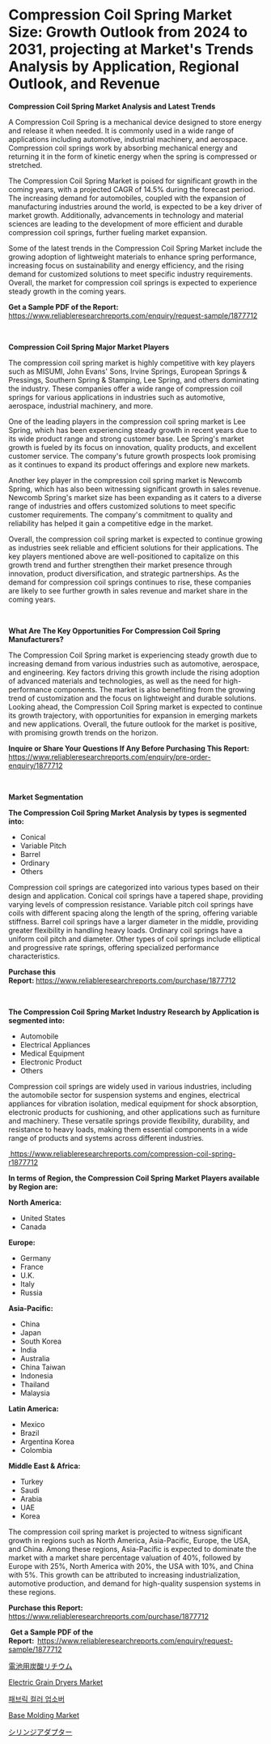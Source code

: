 <p><h1>Compression Coil Spring Market Size: Growth Outlook from 2024 to 2031, projecting at Market's Trends Analysis by Application, Regional Outlook, and Revenue</h1></p><p><strong>Compression Coil Spring Market Analysis and Latest Trends</strong></p>
<p><p>A Compression Coil Spring is a mechanical device designed to store energy and release it when needed. It is commonly used in a wide range of applications including automotive, industrial machinery, and aerospace. Compression coil springs work by absorbing mechanical energy and returning it in the form of kinetic energy when the spring is compressed or stretched.</p><p>The Compression Coil Spring Market is poised for significant growth in the coming years, with a projected CAGR of 14.5% during the forecast period. The increasing demand for automobiles, coupled with the expansion of manufacturing industries around the world, is expected to be a key driver of market growth. Additionally, advancements in technology and material sciences are leading to the development of more efficient and durable compression coil springs, further fueling market expansion.</p><p>Some of the latest trends in the Compression Coil Spring Market include the growing adoption of lightweight materials to enhance spring performance, increasing focus on sustainability and energy efficiency, and the rising demand for customized solutions to meet specific industry requirements. Overall, the market for compression coil springs is expected to experience steady growth in the coming years.</p></p>
<p><strong>Get a Sample PDF of the Report:&nbsp;</strong> <a href="https://www.reliableresearchreports.com/enquiry/request-sample/1877712">https://www.reliableresearchreports.com/enquiry/request-sample/1877712</a></p>
<p>&nbsp;</p>
<p><strong>Compression Coil Spring Major Market Players</strong></p>
<p><p>The compression coil spring market is highly competitive with key players such as MISUMI, John Evans' Sons, Irvine Springs, European Springs & Pressings, Southern Spring & Stamping, Lee Spring, and others dominating the industry. These companies offer a wide range of compression coil springs for various applications in industries such as automotive, aerospace, industrial machinery, and more.</p><p>One of the leading players in the compression coil spring market is Lee Spring, which has been experiencing steady growth in recent years due to its wide product range and strong customer base. Lee Spring's market growth is fueled by its focus on innovation, quality products, and excellent customer service. The company's future growth prospects look promising as it continues to expand its product offerings and explore new markets.</p><p>Another key player in the compression coil spring market is Newcomb Spring, which has also been witnessing significant growth in sales revenue. Newcomb Spring's market size has been expanding as it caters to a diverse range of industries and offers customized solutions to meet specific customer requirements. The company's commitment to quality and reliability has helped it gain a competitive edge in the market.</p><p>Overall, the compression coil spring market is expected to continue growing as industries seek reliable and efficient solutions for their applications. The key players mentioned above are well-positioned to capitalize on this growth trend and further strengthen their market presence through innovation, product diversification, and strategic partnerships. As the demand for compression coil springs continues to rise, these companies are likely to see further growth in sales revenue and market share in the coming years.</p></p>
<p>&nbsp;</p>
<p><strong>What Are The Key Opportunities For Compression Coil Spring Manufacturers?</strong></p>
<p><p>The Compression Coil Spring market is experiencing steady growth due to increasing demand from various industries such as automotive, aerospace, and engineering. Key factors driving this growth include the rising adoption of advanced materials and technologies, as well as the need for high-performance components. The market is also benefiting from the growing trend of customization and the focus on lightweight and durable solutions. Looking ahead, the Compression Coil Spring market is expected to continue its growth trajectory, with opportunities for expansion in emerging markets and new applications. Overall, the future outlook for the market is positive, with promising growth trends on the horizon.</p></p>
<p><strong>Inquire or Share Your Questions If Any Before Purchasing This Report:</strong> <a href="https://www.reliableresearchreports.com/enquiry/pre-order-enquiry/1877712">https://www.reliableresearchreports.com/enquiry/pre-order-enquiry/1877712</a></p>
<p>&nbsp;</p>
<p><strong>Market Segmentation</strong></p>
<p><strong>The Compression Coil Spring Market Analysis by types is segmented into:</strong></p>
<p><ul><li>Conical</li><li>Variable Pitch</li><li>Barrel</li><li>Ordinary</li><li>Others</li></ul></p>
<p><p>Compression coil springs are categorized into various types based on their design and application. Conical coil springs have a tapered shape, providing varying levels of compression resistance. Variable pitch coil springs have coils with different spacing along the length of the spring, offering variable stiffness. Barrel coil springs have a larger diameter in the middle, providing greater flexibility in handling heavy loads. Ordinary coil springs have a uniform coil pitch and diameter. Other types of coil springs include elliptical and progressive rate springs, offering specialized performance characteristics.</p></p>
<p><strong>Purchase this Report:&nbsp;</strong><a href="https://www.reliableresearchreports.com/purchase/1877712">https://www.reliableresearchreports.com/purchase/1877712</a></p>
<p>&nbsp;</p>
<p><strong>The Compression Coil Spring Market Industry Research by Application is segmented into:</strong></p>
<p><ul><li>Automobile</li><li>Electrical Appliances</li><li>Medical Equipment</li><li>Electronic Product</li><li>Others</li></ul></p>
<p><p>Compression coil springs are widely used in various industries, including the automobile sector for suspension systems and engines, electrical appliances for vibration isolation, medical equipment for shock absorption, electronic products for cushioning, and other applications such as furniture and machinery. These versatile springs provide flexibility, durability, and resistance to heavy loads, making them essential components in a wide range of products and systems across different industries.</p></p>
<p><a href="https://www.reliableresearchreports.com/compression-coil-spring-r1877712">&nbsp;https://www.reliableresearchreports.com/compression-coil-spring-r1877712</a></p>
<p><strong>In terms of Region, the Compression Coil Spring Market Players available by Region are:</strong></p>
<p>
    <p> <strong> North America: </strong>
        <ul>
            <li>United States</li>
            <li>Canada</li>
        </ul>
        </p> 
    <p> <strong> Europe: </strong>
        <ul>
            <li>Germany</li>
            <li>France</li>
            <li>U.K.</li>
            <li>Italy</li>
            <li>Russia</li>
        </ul>
        </p> 
    <p> <strong> Asia-Pacific: </strong>
        <ul>
            <li>China</li>
            <li>Japan</li>
            <li>South Korea</li>
            <li>India</li>
            <li>Australia</li>
            <li>China Taiwan</li>
            <li>Indonesia</li>
            <li>Thailand</li>
            <li>Malaysia</li>
        </ul>
        </p> 
    <p> <strong> Latin America: </strong>
        <ul>
            <li>Mexico</li>
            <li>Brazil</li>
            <li>Argentina Korea</li>
            <li>Colombia</li>
        </ul>
        </p> 
    <p> <strong> Middle East & Africa: </strong>
        <ul>
            <li>Turkey</li>
            <li>Saudi</li>
            <li>Arabia</li>
            <li>UAE</li>
            <li>Korea</li>
        </ul>
    </p>
    </p>
<p><p>The compression coil spring market is projected to witness significant growth in regions such as North America, Asia-Pacific, Europe, the USA, and China. Among these regions, Asia-Pacific is expected to dominate the market with a market share percentage valuation of 40%, followed by Europe with 25%, North America with 20%, the USA with 10%, and China with 5%. This growth can be attributed to increasing industrialization, automotive production, and demand for high-quality suspension systems in these regions.</p></p>
<p><strong>Purchase this Report: </strong><a href="https://www.reliableresearchreports.com/purchase/1877712">https://www.reliableresearchreports.com/purchase/1877712</a></p>
<p>&nbsp;<strong>Get a Sample PDF of the Report:&nbsp;&nbsp;</strong><a href="https://www.reliableresearchreports.com/enquiry/request-sample/1877712">https://www.reliableresearchreports.com/enquiry/request-sample/1877712</a></p>
<p><strong></strong></p>
<p><p><a href="https://github.com/mreklxf44233/Market-Research-Report-List-1/blob/main/705614637935.md">電池用炭酸リチウム</a></p><p><a href="https://github.com/dimitrishawkinswaynenp91rgz/Market-Research-Report-List-2/blob/main/electric-grain-dryers-market.md">Electric Grain Dryers Market</a></p><p><a href="https://medium.com/@adonispellea2022/%EC%9B%90%EB%8B%A8-%EC%83%89%EC%86%8C-%ED%9D%A1%EC%88%98%EC%8B%9C%EC%9E%A5-%EC%8B%9C%EC%9E%A5-cagr-%EC%8B%9C%EC%9E%A5-%EB%8F%99%ED%96%A5-%EB%B0%8F-%EC%84%B1%EC%9E%A5-%EC%A0%84%EB%9E%B5%EC%97%90-%EB%8C%80%ED%95%9C-%ED%86%B5%EC%B0%B0%EB%A0%A5-648e8d10b77a">패브릭 컬러 업소버</a></p><p><a href="https://issuu.com/reportprime-2/docs/base-molding-market-size-2030.pptx">Base Molding Market</a></p><p><a href="https://medium.com/@jeromeboyer1970/2024%E5%B9%B4%E3%81%8B%E3%82%892031%E5%B9%B4%E3%81%BE%E3%81%A7%E3%81%AE%E6%9C%9F%E9%96%93%E3%81%AB%E4%BA%88%E6%B8%AC%E3%81%95%E3%82%8C%E3%82%8B%E6%B3%A8%E5%B0%84%E5%99%A8%E3%82%A2%E3%83%80%E3%83%97%E3%82%BF%E3%83%BC%E5%B8%82%E5%A0%B4%E3%81%AE%E5%88%86%E6%9E%90%E3%81%A8%E3%82%B5%E3%82%A4%E3%82%BA%E4%BA%88%E6%B8%AC-8a1a6bfa2a7b">シリンジアダプター</a></p></p>